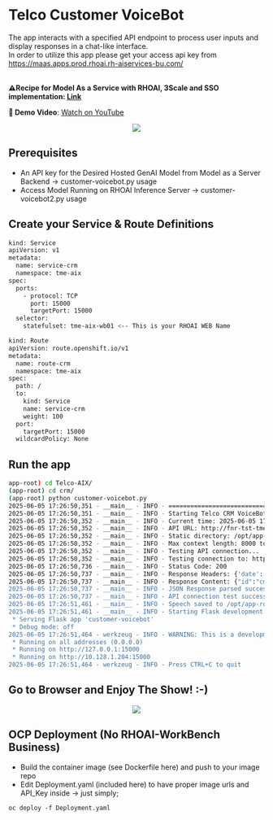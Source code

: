# Telco Customer VoiceBot

The app interacts with a specified API endpoint to process user inputs and display responses in a chat-like interface. <br>
In order to utilize this app please get your access api key from https://maas.apps.prod.rhoai.rh-aiservices-bu.com/ <br> <br>

**⚠️Recipe for Model As a Service with RHOAI, 3Scale and SSO implementation: [Link](https://github.com/rh-aiservices-bu/models-aas)** <br>

**🎥 Demo Video**: [Watch on YouTube](https://youtube.com/shorts/7MIcWS6HXhM) <br>

<div align="center">
    <img src="https://github.com/tme-osx/TME-AIX/blob/main/crm/maas-crm2.png"/>
</div>

## Prerequisites
- An API key for the Desired Hosted GenAI Model from Model as a Server Backend -> customer-voicebot.py usage
- Access Model Running on RHOAI Inference Server -> customer-voicebot2.py usage

## Create your Service & Route Definitions

```bash
kind: Service
apiVersion: v1
metadata:
  name: service-crm
  namespace: tme-aix
spec:
  ports:
    - protocol: TCP
      port: 15000
      targetPort: 15000
  selector:
    statefulset: tme-aix-wb01 <-- This is your RHOAI WEB Name
```

```bash
kind: Route
apiVersion: route.openshift.io/v1
metadata:
  name: route-crm
  namespace: tme-aix
spec:
  path: /
  to:
    kind: Service
    name: service-crm
    weight: 100
  port:
    targetPort: 15000
  wildcardPolicy: None
```

## Run the app
```bash
app-root) cd Telco-AIX/
(app-root) cd crm/
(app-root) python customer-voicebot.py 
2025-06-05 17:26:50,351 - __main__ - INFO - ==================================================
2025-06-05 17:26:50,351 - __main__ - INFO - Starting Telco CRM VoiceBot - Anti-Simulation Version
2025-06-05 17:26:50,352 - __main__ - INFO - Current time: 2025-06-05 17:26:50
2025-06-05 17:26:50,352 - __main__ - INFO - API URL: http://fnr-tst-tme-aix.apps.sandbox01.narlabs.io/v1/completions
2025-06-05 17:26:50,352 - __main__ - INFO - Static directory: /opt/app-root/src/Telco-AIX/crm/static
2025-06-05 17:26:50,352 - __main__ - INFO - Max context length: 8000 tokens
2025-06-05 17:26:50,352 - __main__ - INFO - Testing API connection...
2025-06-05 17:26:50,352 - __main__ - INFO - Testing connection to: http://fnr-tst-tme-aix.apps.sandbox01.narlabs.io/v1/completions
2025-06-05 17:26:50,736 - __main__ - INFO - Status Code: 200
2025-06-05 17:26:50,737 - __main__ - INFO - Response Headers: {'date': 'Thu, 05 Jun 2025 17:26:49 GMT', 'server': 'uvicorn', 'content-length': '545', 'content-type': 'application/json', 'set-cookie': '9d86516ca3a9a948f57e86e428a097bf=e1d1d7e11ceaefc8998617a9fe4a1669; path=/; HttpOnly'}
2025-06-05 17:26:50,737 - __main__ - INFO - Response Content: {"id":"cmpl-d21ac79f2f9e4f9a8ced051aaeba883d","object":"text_completion","created":1749144410,"model":"mistral-7b-instruct-v03-quantizedw4a16-150","choices":[{"index":0,"text":"\n\nNew to GigSalad\n\nDo you have a band that you'd like to book for an upcoming event? Look no further! The Troublemakers are a dynamic, professional and fun 4-piece band that bring","logprobs":null,"finish_reason":"length","stop_reason":null,"prompt_logprobs":null}],"usage":{"prompt_tokens":7,"total_tokens":57,"complet...
2025-06-05 17:26:50,737 - __main__ - INFO - JSON Response parsed successfully
2025-06-05 17:26:50,737 - __main__ - INFO - API connection test successful!
2025-06-05 17:26:51,461 - __main__ - INFO - Speech saved to /opt/app-root/src/Telco-AIX/crm/static/welcome.mp3
2025-06-05 17:26:51,461 - __main__ - INFO - Starting Flask development server...
 * Serving Flask app 'customer-voicebot'
 * Debug mode: off
2025-06-05 17:26:51,464 - werkzeug - INFO - WARNING: This is a development server. Do not use it in a production deployment. Use a production WSGI server instead.
 * Running on all addresses (0.0.0.0)
 * Running on http://127.0.0.1:15000
 * Running on http://10.128.1.204:15000
2025-06-05 17:26:51,464 - werkzeug - INFO - Press CTRL+C to quit
```

## Go to Browser and Enjoy The Show! :-)
<div align="center">
    <img src="https://github.com/tme-osx/TME-AIX/blob/main/crm/maas-crm3.png"/>
</div>

## OCP Deployment (No RHOAI-WorkBench Business)
- Build the container image (see Dockerfile here) and push to your image repo <br>
- Edit Deployment.yaml (included here) to have proper image urls and API_Key inside -> just simply;
  
```
oc deploy -f Deployment.yaml
```
